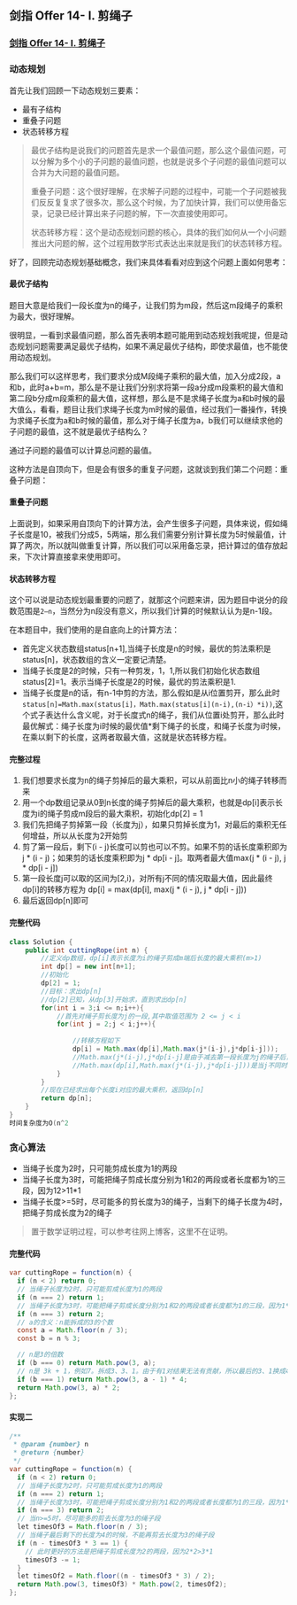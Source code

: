 ## 剑指 Offer 14- I. 剪绳子

### [剑指 Offer 14- I. 剪绳子](https://leetcode-cn.com/problems/jian-sheng-zi-lcof/)

### 动态规划

首先让我们回顾一下动态规划三要素：

- 最有子结构
- 重叠子问题
- 状态转移方程

> 最优子结构是说我们的问题首先是求一个最值问题，那么这个最值问题，可以分解为多个小的子问题的最值问题，也就是说多个子问题的最值问题可以合并为大问题的最值问题。
>
> 重叠子问题：这个很好理解，在求解子问题的过程中，可能一个子问题被我们反反复复求了很多次，那么这个时候，为了加快计算，我们可以使用备忘录，记录已经计算出来子问题的解，下一次直接使用即可。
>
> 状态转移方程：这个是动态规划问题的核心，具体的我们如何从一个小问题推出大问题的解，这个过程用数学形式表达出来就是我们的状态转移方程。

好了，回顾完动态规划基础概念，我们来具体看看对应到这个问题上面如何思考：

#### 最优子结构

题目大意是给我们一段长度为n的绳子，让我们剪为m段，然后这m段绳子的乘积为最大，很好理解。

很明显，一看到求最值问题，那么首先表明本题可能用到动态规划我呢提，但是动态规划问题需要满足最优子结构，如果不满足最优子结构，即使求最值，也不能使用动态规划。

那么我们可以这样思考，我们要求分成M段绳子乘积的最大值，加入分成2段，a和b，此时a+b=m，那么是不是让我们分别求将第一段a分成m段乘积的最大值和第二段b分成m段乘积的最大值，这样想，那么是不是求绳子长度为a和b时候的最大值么，看看，题目让我们求绳子长度为m时候的最值，经过我们一番操作，转换为求绳子长度为a和b时候的最值，那么对于绳子长度为a，b我们可以继续求他的子问题的最值，这不就是最优子结构么？

通过子问题的最值可以计算总问题的最值。

这种方法是自顶向下，但是会有很多的重复子问题，这就谈到我们第二个问题：重叠子问题：

#### 重叠子问题

上面说到，如果采用自顶向下的计算方法，会产生很多子问题，具体来说，假如绳子长度是10，被我们分成5，5两端，那么我们需要分别计算长度为5时候最值，计算了两次，所以就叫做重复计算，所以我们可以采用备忘录，把计算过的值存放起来，下次计算直接拿来使用即可。

#### 状态转移方程

这个可以说是动态规划最重要的问题了，就那这个问题来讲，因为题目中说分的段数范围是`2—n`，当然分为n段没有意义，所以我们计算的时候默认认为是n-1段。

在本题目中，我们使用的是自底向上的计算方法：

- 首先定义状态数组status[n+1],当绳子长度是n的时候，最优的剪法乘积是status[n]，状态数组的含义一定要记清楚。
- 当绳子长度是2的时候，只有一种剪发，1，1,所以我们初始化状态数组status[2]=1。表示当绳子长度是2的时候，最优的剪法乘积是1.
- 当绳子长度是n的话，有n-1中剪的方法，那么假如是从i位置剪开，那么此时`status[n]=Math.max(status[i]，Math.max(status[i](n-i),(n-i）*i))`,这个式子表达什么含义呢，对于长度式n的绳子，我们从位置i处剪开，那么此时最优解式：绳子长度为i时候的最优值*剩下绳子的长度，和绳子长度为i时候，在乘以剩下的长度，这两者取最大值，这就是状态转移方程。

#### 完整过程

1. 我们想要求长度为n的绳子剪掉后的最大乘积，可以从前面比n小的绳子转移而来
2. 用一个dp数组记录从0到n长度的绳子剪掉后的最大乘积，也就是dp[i]表示长度为i的绳子剪成m段后的最大乘积，初始化dp[2] = 1
3. 我们先把绳子剪掉第一段（长度为j），如果只剪掉长度为1，对最后的乘积无任何增益，所以从长度为2开始剪
4. 剪了第一段后，剩下(i - j)长度可以剪也可以不剪。如果不剪的话长度乘积即为j * (i - j)；如果剪的话长度乘积即为j * dp[i - j]。取两者最大值max(j * (i - j), j * dp[i - j])
5. 第一段长度j可以取的区间为[2,i)，对所有j不同的情况取最大值，因此最终dp[i]的转移方程为
   dp[i] = max(dp[i], max(j * (i - j), j * dp[i - j]))
6. 最后返回dp[n]即可

#### 完整代码

~~~ java
class Solution {
    public int cuttingRope(int n) {
        //定义dp数组，dp[i]表示长度为i的绳子剪成m端后长度的最大乘积(m>1)
        int dp[] = new int[n+1];
        //初始化
        dp[2] = 1;
        //目标：求出dp[n]
        //dp[2]已知，从dp[3]开始求，直到求出dp[n]
        for(int i = 3;i <= n;i++){
            //首先对绳子剪长度为j的一段,其中取值范围为 2 <= j < i
            for(int j = 2;j < i;j++){
                
                //转移方程如下
                dp[i] = Math.max(dp[i],Math.max(j*(i-j),j*dp[i-j]));
                //Math.max(j*(i-j),j*dp[i-j]是由于减去第一段长度为j的绳子后，可以继续剪也可以不剪
                //Math.max(dp[i],Math.max(j*(i-j),j*dp[i-j]))是当j不同时，求出最大的dp[i]
            }
        }
        //现在已经求出每个长度i对应的最大乘积，返回dp[n]
        return dp[n];
    }
}
时间复杂度为O(n^2
~~~

### 贪心算法

- 当绳子长度为2时，只可能剪成长度为1的两段
- 当绳子长度为3时，可能把绳子剪成长度分别为1和2的两段或者长度都为1的三段，因为12>11*1
- 当绳子长度>=5时，尽可能多的剪长度为3的绳子，当剩下的绳子长度为4时，把绳子剪成长度为2的绳子

> 置于数学证明过程，可以参考往网上博客，这里不在证明。

#### 完整代码

~~~ java
var cuttingRope = function(n) {
  if (n < 2) return 0;
  // 当绳子长度为2时，只可能剪成长度为1的两段
  if (n === 2) return 1;
  // 当绳子长度为3时，可能把绳子剪成长度分别为1和2的两段或者长度都为1的三段，因为1*2>1*1*1
  if (n === 3) return 2;
  // a的含义：n能拆成的3的个数
  const a = Math.floor(n / 3);
  const b = n % 3;

  // n是3的倍数
  if (b === 0) return Math.pow(3, a);
  // n是 3k + 1，例如7。拆成3、3、1。由于有1对结果无法有贡献，所以最后的3、1换成4
  if (b === 1) return Math.pow(3, a - 1) * 4;
  return Math.pow(3, a) * 2;
};

~~~

#### 实现二

~~~ java
/**
 * @param {number} n
 * @return {number}
 */
var cuttingRope = function(n) {
  if (n < 2) return 0;
  // 当绳子长度为2时，只可能剪成长度为1的两段
  if (n === 2) return 1;
  // 当绳子长度为3时，可能把绳子剪成长度分别为1和2的两段或者长度都为1的三段，因为1*2>1*1*1
  if (n === 3) return 2;
  // 当n>=5时，尽可能多的剪去长度为3的绳子段
  let timesOf3 = Math.floor(n / 3);
  // 当绳子最后剩下的长度为4的时候，不能再剪去长度为3的绳子段
  if (n - timesOf3 * 3 == 1) {
    // 此时更好的方法是把绳子剪成长度为2的两段，因为2*2>3*1
    timesOf3 -= 1;
  }
  let timesOf2 = Math.floor((n - timesOf3 * 3) / 2);
  return Math.pow(3, timesOf3) * Math.pow(2, timesOf2);
};

~~~





